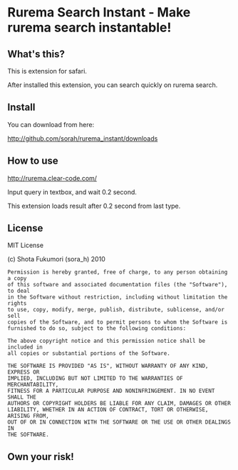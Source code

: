 # Rurema Search Instant - Make rurema search instantable!

## What's this?

This is extension for safari.

After installed this extension, you can search quickly on rurema search.

## Install

You can download from here:

<http://github.com/sorah/rurema_instant/downloads>

## How to use

<http://rurema.clear-code.com/>

Input query in textbox, and wait 0.2 second.

This extension loads result after 0.2 second from last type.

## License

MIT License

(c) Shota Fukumori (sora\_h) 2010

    Permission is hereby granted, free of charge, to any person obtaining a copy
    of this software and associated documentation files (the "Software"), to deal
    in the Software without restriction, including without limitation the rights
    to use, copy, modify, merge, publish, distribute, sublicense, and/or sell
    copies of the Software, and to permit persons to whom the Software is
    furnished to do so, subject to the following conditions:

    The above copyright notice and this permission notice shall be included in
    all copies or substantial portions of the Software.

    THE SOFTWARE IS PROVIDED "AS IS", WITHOUT WARRANTY OF ANY KIND, EXPRESS OR
    IMPLIED, INCLUDING BUT NOT LIMITED TO THE WARRANTIES OF MERCHANTABILITY,
    FITNESS FOR A PARTICULAR PURPOSE AND NONINFRINGEMENT. IN NO EVENT SHALL THE
    AUTHORS OR COPYRIGHT HOLDERS BE LIABLE FOR ANY CLAIM, DAMAGES OR OTHER
    LIABILITY, WHETHER IN AN ACTION OF CONTRACT, TORT OR OTHERWISE, ARISING FROM,
    OUT OF OR IN CONNECTION WITH THE SOFTWARE OR THE USE OR OTHER DEALINGS IN
    THE SOFTWARE.

## Own your risk!
